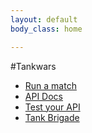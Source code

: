```yaml
---
layout: default
body_class: home

---
```

#Tankwars

* [Run a match](pages/match.html)
* [API Docs](pages/api.html)
* [Test your API](pages/test.html)
* [Tank Brigade](pages/tank_brigade.html)
